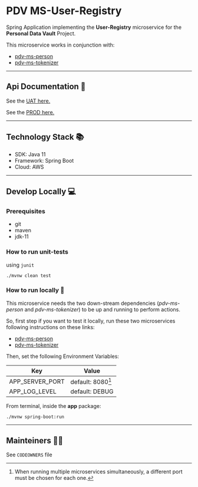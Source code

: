 # PDV MS-User-Registry

Spring Application implementing the **User-Registry** microservice for the **Personal Data Vault** Project.

This microservice works in conjunction with:

- [pdv-ms-person](https://github.com/pagopa/pdv-ms-person)
- [pdv-ms-tokenizer](https://github.com/pagopa/pdv-ms-tokenizer)

---

## Api Documentation 📖

See the [UAT here.](https://api.uat.pdv.pagopa.it/docs/pdvuapis/openapi.json)

See the [PROD here.](https://api.pdv.pagopa.it/docs/pdvpapis/openapi.json)


---

## Technology Stack 📚

- SDK: Java 11
- Framework: Spring Boot
- Cloud: AWS

---

## Develop Locally 💻

### Prerequisites

- git
- maven
- jdk-11

### How to run unit-tests

using `junit`

```
./mvnw clean test
```

### How to run locally 🚀

This microservice needs the two down-stream dependencies (*pdv-ms-person* and *pdv-ms-tokenizer*) to be up and running
to perform actions.

So, first step if you want to test it locally, run these two microservices following instructions on these links:

- [pdv-ms-person](https://github.com/pagopa/pdv-ms-person)
- [pdv-ms-tokenizer](https://github.com/pagopa/pdv-ms-tokenizer)

Then, set the following Environment Variables:

| **Key**         | **Value**                |
|-----------------|--------------------------|
| APP_SERVER_PORT | default: 8080[^app_port] |
| APP_LOG_LEVEL   | default: DEBUG           |

[^app_port]: When running multiple microservices simultaneously, a different port must be chosen for each one.

From terminal, inside the **app** package:

```
./mvnw spring-boot:run
```

---

## Mainteiners 👷🏼

See `CODEOWNERS` file
